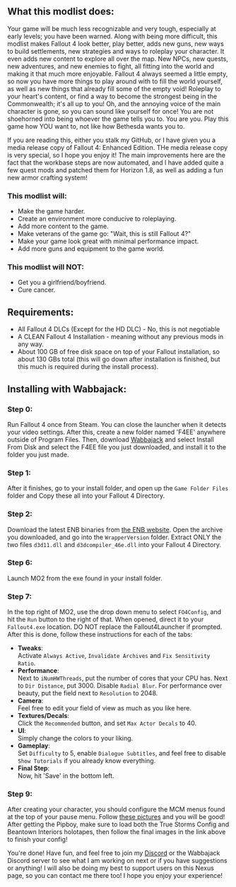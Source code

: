 ## What this modlist does:

Your game will be much less recognizable and very tough, especially at early levels; you have been warned. Along with being more difficult, this modlist makes Fallout 4 look better, play better, adds new guns, new ways to build settlements, new strategies and ways to roleplay your character. It even adds new content to explore all over the map. New NPCs, new quests, new adventures, and new enemies to fight, all fitting into the world and making it that much more enjoyable. Fallout 4 always seemed a little empty, so now you have more things to play around with to fill the world yourself, as well as new things that already fill some of the empty void! Roleplay to your heart's content, or find a way to become the strongest being in the Commonwealth; it's all up to you! Oh, and the annoying voice of the main character is gone, so you can sound like yourself for once! You are not shoehorned into being whoever the game tells you to. You are you. Play this game how YOU want to, not like how Bethesda wants you to.

If you are reading this, either you stalk my GitHub, or I have given you a media release copy of Fallout 4: Enhanced Edition. THe media release copy is very special, so I hope you enjoy it! The main improvements here are the fact that the workbase steps are now automated, and I have added quite a few quest mods and patched them for Horizon 1.8, as well as adding a fun new armor crafting system!

### This modlist will:

* Make the game harder.
* Create an environment more conducive to roleplaying.
* Add more content to the game.
* Make veterans of the game go: "Wait, this is still Fallout 4?"
* Make your game look great with minimal performance impact.
* Add more guns and equipment to the game world.

### This modlist will NOT:

* Get you a girlfriend/boyfriend.
* Cure cancer.

## Requirements:

* All Fallout 4 DLCs (Except for the HD DLC) - No, this is not negotiable
* A CLEAN Fallout 4 Installation - meaning without any previous mods in any way.
* About 100 GB of free disk space on top of your Fallout installation, so about 130 GBs total (this will go down after installation is finished, but this much is required during the install process).

## Installing with Wabbajack:

### Step 0:

Run Fallout 4 once from Steam. You can close the launcher when it detects your video settings. After this, create a new folder named 'F4EE' anywhere outside of Program Files. Then, download [Wabbajack](https://github.com/wabbajack-tools/wabbajack/releases) and select Install From Disk and select the F4EE file you just downloaded, and install it to the folder you just made.

### Step 1:

After it finishes, go to your install folder, and open up the `Game Folder Files` folder and Copy these all into your Fallout 4 Directory.

### Step 2:

Download the latest ENB binaries from [the ENB website](http://enbdev.com/download_mod_fallout4.htm). Open the archive you downloaded, and go into the `WrapperVersion` folder. Extract ONLY the two files `d3d11.dll` and `d3dcompiler_46e.dll` into your Fallout 4 Directory.

### Step 6:

Launch MO2 from the exe found in your install folder.

### Step 7:

In the top right of MO2, use the drop down menu to select `FO4Config`, and hit the `Run` button to the right of that. When opened, direct it to your `Fallout4.exe` location. DO NOT replace the Fallout4Launcher if prompted. After this is done, follow these instructions for each of the tabs:

* **Tweaks**:   
Activate `Always Active`, `Invalidate Archives` and `Fix Sensitivity Ratio`.
* **Performance**:  
Next to `iNumHWThreads`, put the number of cores that your CPU has. Next to `Dir Distance`, put 3000. Disable `Radial Blur`. For performance over beauty, put the field next to `Resolution` to 2048.
* **Camera**:  
Feel free to edit your field of view as much as you like here.
* **Textures/Decals**:  
Click the `Recommended` button, and set `Max Actor Decals` to 40.
* **UI**:  
Simply change the colors to your liking.
* **Gameplay**:  
Set `Difficulty` to 5, enable `Dialogue Subtitles`, and feel free to disable `Show Tutorials` if you already know everything.
* **Final Step**:  
Now, hit 'Save' in the bottom left.

### Step 9:

After creating your character, you should configure the MCM menus found at the top of your pause menu. Follow [these pictures](https://imgur.com/a/sTVhaFd) and you will be good! After getting the Pipboy, make sure to load both the True Storms Config and Beantown Interiors holotapes, then follow the final images in the link above to finish your config!

You're done! Have fun, and feel free to join my [Discord](https://discord.gg/g4r3pcP) or the Wabbajack Discord server to see what I am working on next or if you have suggestions or anything! I will also be doing my best to support users on this Nexus page, so you can contact me there too! I hope you enjoy your experience!
